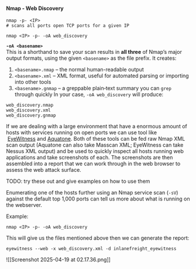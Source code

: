 #### Nmap - Web Discovery

```
nmap -p- <IP>
# scans all ports open TCP ports for a given IP
```

```
nmap <IP> -p- -oA web_discovery
```

**`-oA <basename>`**  
This is a shorthand to save your scan results in **all three** of Nmap’s major output formats, using the given `<basename>` as the file prefix. It creates:
1. `<basename>.nmap` – the normal human-readable output
2. `<basename>.xml` – XML format, useful for automated parsing or importing into other tools
3. `<basename>.gnmap` – a greppable plain‑text summary you can `grep` through quickly
In your case, `-oA web_discovery` will produce:
```
web_discovery.nmap
web_discovery.xml
web_discovery.gnmap
```

If we are dealing with a large environment that have a enormous amount of hosts with services running on open ports we can use tool like  [EyeWitness](https://github.com/FortyNorthSecurity/EyeWitness) and [Aquatone](https://github.com/michenriksen/aquatone). Both of these tools can be fed raw Nmap XML scan output (Aquatone can also take Masscan XML; EyeWitness can take Nessus XML output) and be used to quickly inspect all hosts running web applications and take screenshots of each. The screenshots are then assembled into a report that we can work through in the web browser to assess the web attack surface.

TODO: try these out and give examples on how to use them


Enumerating one of the hosts further using an Nmap service scan (`-sV`) against the default top 1,000 ports can tell us more about what is running on the webserver.

Example:
```shell-session
nmap <IP> -p- -oA web_discovery
```
This will give us the files mentioned above then we can generate the report:
```
eyewitness --web -x web_discovery.xml -d inlanefreight_eyewitness 
```


![[Screenshot 2025-04-19 at 02.17.36.png]]